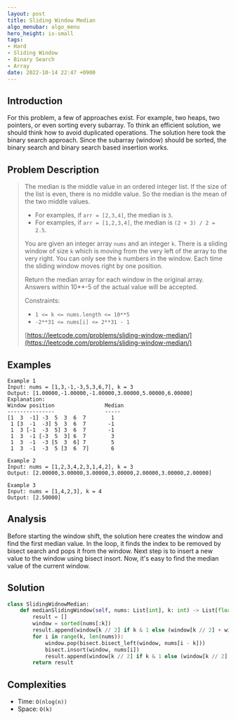 ```yaml
---
layout: post
title: Sliding Window Median
algo_menubar: algo_menu
hero_height: is-small
tags:
- Hard
- Sliding Window
- Binary Search
- Array
date: 2022-10-14 22:47 +0900
---
```

## Introduction
For this problem, a few of approaches exist.
For example, two heaps, two pointers, or even sorting every subarray.
To think an efficient solution, we should think how to avoid duplicated operations.
The solution here took the binary search approach.
Since the subarray (window) should be sorted, the binary search and binary search based insertion works.

## Problem Description
> The median is the middle value in an ordered integer list. If the size of the list is even,
> there is no middle value. So the median is the mean of the two middle values.
> - For examples, if `arr = [2,3,4]`, the median is `3`.
> - For examples, if `arr = [1,2,3,4]`, the median is `(2 + 3) / 2 = 2.5`.
>
> You are given an integer array `nums` and an integer `k`. There is a sliding window of size `k` which is
> moving from the very left of the array to the very right. You can only see the `k` numbers in the window.
> Each time the sliding window moves right by one position.
>
> Return the median array for each window in the original array. Answers within 10**-5 of the actual value
> will be accepted.
>
> Constraints:
> - `1 <= k <= nums.length <= 10**5`
> - `-2**31 <= nums[i] <= 2**31 - 1`
>
> [https://leetcode.com/problems/sliding-window-median/](https://leetcode.com/problems/sliding-window-median/)

## Examples
```
Example 1
Input: nums = [1,3,-1,-3,5,3,6,7], k = 3
Output: [1.00000,-1.00000,-1.00000,3.00000,5.00000,6.00000]
Explanation: 
Window position                Median
---------------                -----
[1  3  -1] -3  5  3  6  7        1
 1 [3  -1  -3] 5  3  6  7       -1
 1  3 [-1  -3  5] 3  6  7       -1
 1  3  -1 [-3  5  3] 6  7        3
 1  3  -1  -3 [5  3  6] 7        5
 1  3  -1  -3  5 [3  6  7]       6
```

```
Example 2
Input: nums = [1,2,3,4,2,3,1,4,2], k = 3
Output: [2.00000,3.00000,3.00000,3.00000,2.00000,3.00000,2.00000]
```

```
Example 3
Input: nums = [1,4,2,3], k = 4
Output: [2.50000]
```

## Analysis
Before starting the window shift, the solution here creates the window and find the first median value.
In the loop, it finds the index to be removed by bisect search and pops it from the window.
Next step is to insert a new value to the window using bisect insort.
Now, it's easy to find the median value of the current window.

## Solution
```python
class SlidingWidnowMedian:
    def medianSlidingWindow(self, nums: List[int], k: int) -> List[float]:
        result = []
        window = sorted(nums[:k])
        result.append(window[k // 2] if k & 1 else (window[k // 2] + window[k //2 - 1]) / 2.0)
        for i in range(k, len(nums)):
            window.pop(bisect.bisect_left(window, nums[i - k]))
            bisect.insort(window, nums[i])
            result.append(window[k // 2] if k & 1 else (window[k // 2] + window[k //2 - 1]) / 2.0)
        return result
```

## Complexities
- Time: `O(nlog(n))`
- Space: `O(k)`
